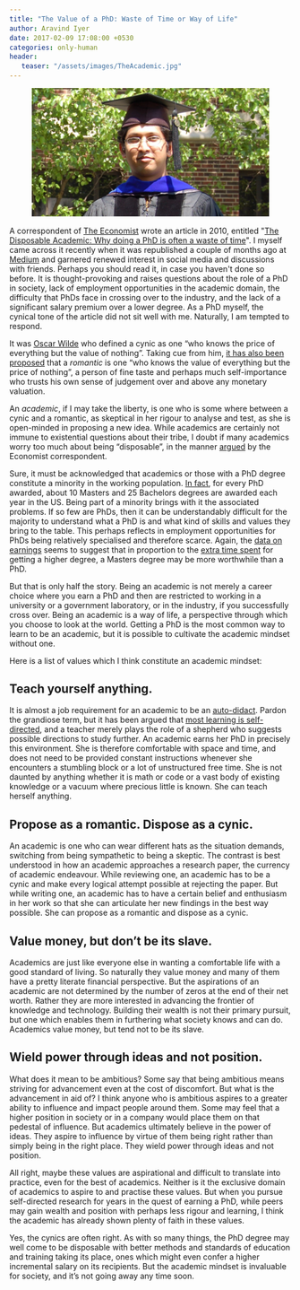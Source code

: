 ```yaml
---
title: "The Value of a PhD: Waste of Time or Way of Life"
author: Aravind Iyer
date: 2017-02-09 17:08:00 +0530
categories: only-human
header:
   teaser: "/assets/images/TheAcademic.jpg"
---
```

<figure>
   <a href="/assets/images/TheAcademic.jpg">
      <img src="/assets/images/TheAcademic.jpg" alt="Aravind Iyer at graduation">
   </a>
</figure>

A correspondent of [The Economist](http://www.economist.com/) wrote an article in 2010, entitled "[The Disposable Academic: Why doing a PhD is often a waste of time](http://www.economist.com/node/17723223)". I myself came across it recently when it was republished a couple of months ago at [Medium](http://medium.com/the-economist/why-doing-a-phd-is-often-a-waste-of-time-349206f9addb) and garnered renewed interest in social media and discussions with friends. Perhaps you should read it, in case you haven't done so before. It is thought-provoking and raises questions about the role of a PhD in society, lack of employment opportunities in the academic domain, the difficulty that PhDs face in crossing over to the industry, and the lack of a significant salary premium over a lower degree. As a PhD myself, the cynical tone of the article did not sit well with me. Naturally, I am tempted to respond.

It was [Oscar Wilde](http://en.wikiquote.org/wiki/Oscar_Wilde) who defined a cynic as one “who knows the price of everything but the value of nothing”. Taking cue from him, [it has also been proposed](http://www.huffingtonpost.com/paul-schwennesen/priceless-the-value-of-no_b_1209623.html) that a *romantic* is one “who knows the value of everything but the price of nothing”, a person of fine taste and perhaps much self-importance who trusts his own sense of judgement over and above any monetary valuation.

An *academic*, if I may take the liberty, is one who is some where between a cynic and a romantic, as skeptical in her rigour to analyse and test, as she is open-minded in proposing a new idea. While academics are certainly not immune to existential questions about their tribe, I doubt if many academics worry too much about being “disposable”, in the manner [argued](http://medium.com/the-economist/why-doing-a-phd-is-often-a-waste-of-time-349206f9addb) by the Economist correspondent.

Sure, it must be acknowledged that academics or those with a PhD degree constitute a minority in the working population. [In fact](http://www.randalolson.com/2014/06/12/college-degrees-awarded-per-capita-in-the-usa/), for every PhD awarded, about 10 Masters and 25 Bachelors degrees are awarded each year in the US. Being part of a minority brings with it the associated problems. If so few are PhDs, then it can be understandably difficult for the majority to understand what a PhD is and what kind of skills and values they bring to the table. This perhaps reflects in employment opportunities for PhDs being relatively specialised and therefore scarce. Again, the [data on earnings](https://www.bls.gov/emp/ep_chart_001.htm) seems to suggest that in proportion to the [extra time spent](http://www.theatlantic.com/education/archive/2016/04/bad-job-market-phds/479205/) for getting a higher degree, a Masters degree may be more worthwhile than a PhD.

But that is only half the story. Being an academic is not merely a career choice where you earn a PhD and then are restricted to working in a university or a government laboratory, or in the industry, if you successfully cross over. Being an academic is a way of life, a perspective through which you choose to look at the world. Getting a PhD is the most common way to learn to be an academic, but it is possible to cultivate the academic mindset without one.

Here is a list of values which I think constitute an academic mindset:

## Teach yourself anything.

It is almost a job requirement for an academic to be an [auto-didact](http://en.wikipedia.org/wiki/Autodidacticism). Pardon the grandiose term, but it has been argued that [most learning is self-directed](http://www.psychologytoday.com/articles/201607/the-golden-age-teaching-yourself-anything), and a teacher merely plays the role of a shepherd who suggests possible directions to study further. An academic earns her PhD in precisely this environment. She is therefore comfortable with space and time, and does not need to be provided constant instructions whenever she encounters a stumbling block or a lot of unstructured free time. She is not daunted by anything whether it is math or code or a vast body of existing knowledge or a vacuum where precious little is known. She can teach herself anything.

## Propose as a romantic. Dispose as a cynic.

An academic is one who can wear different hats as the situation demands, switching from being sympathetic to being a skeptic. The contrast is best understood in how an academic approaches a research paper, the currency of academic endeavour. While reviewing one, an academic has to be a cynic and make every logical attempt possible at rejecting the paper. But while writing one, an academic has to have a certain belief and enthusiasm in her work so that she can articulate her new findings in the best way possible. She can propose as a romantic and dispose as a cynic.

## Value money, but don’t be its slave.

Academics are just like everyone else in wanting a comfortable life with a good standard of living. So naturally they value money and many of them have a pretty literate financial perspective. But the aspirations of an academic are not determined by the number of zeros at the end of their net worth. Rather they are more interested in advancing the frontier of knowledge and technology. Building their wealth is not their primary pursuit, but one which enables them in furthering what society knows and can do. Academics value money, but tend not to be its slave.

## Wield power through ideas and not position.

What does it mean to be ambitious? Some say that being ambitious means striving for advancement even at the cost of discomfort. But what is the advancement in aid of? I think anyone who is ambitious aspires to a greater ability to influence and impact people around them. Some may feel that a higher position in society or in a company would place them on that pedestal of influence. But academics ultimately believe in the power of ideas. They aspire to influence by virtue of them being right rather than simply being in the right place. They wield power through ideas and not position.

All right, maybe these values are aspirational and difficult to translate into practice, even for the best of academics. Neither is it the exclusive domain of academics to aspire to and practise these values. But when you pursue self-directed research for years in the quest of earning a PhD, while peers may gain wealth and position with perhaps less rigour and learning, I think the academic has already shown plenty of faith in these values.

Yes, the cynics are often right. As with so many things, the PhD degree may well come to be disposable with better methods and standards of education and training taking its place, ones which might even confer a higher incremental salary on its recipients. But the academic mindset is invaluable for society, and it’s not going away any time soon.
